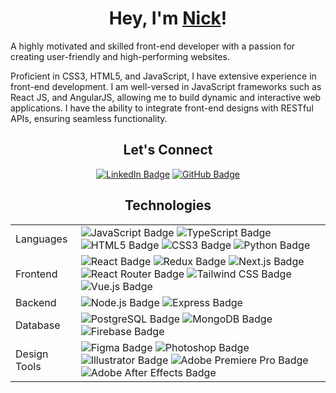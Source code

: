 <p align="center">
  </p>

  <h1 align="center">Hey, I'm <a href="https://www.nickwhiteley.net" target="_blank">Nick</a>!</h1>
 
A highly motivated and skilled front-end developer with a passion for creating user-friendly and high-performing websites. 


Proficient in CSS3, HTML5, and JavaScript, I have extensive experience in front-end development. I am well-versed in JavaScript frameworks such as React JS, and AngularJS, allowing me to build dynamic and interactive web applications. I have the ability to integrate front-end designs with RESTful APIs, ensuring seamless functionality.

  <h2 align="center">Let's Connect</h2>
  <p align="center">
    <a
      href="https://www.nickwhiteley.net/"
      target="_blank"
      >
      </a>
    <a
      href="[https://www.linkedin.com/in/nick-whiteley-1a413a27b/)/]"
      target="_blank"
      ><img
        src="https://img.shields.io/badge/LinkedIn-0A66C2?logo=linkedin&logoColor=fff&style=flat-square"
        alt="LinkedIn Badge"
    /></a>
    <a
      href="https://www.github.com/nwhite34/"
      target="_blank"
      ><img
        src="https://img.shields.io/badge/GitHub-181717?logo=github&logoColor=fff&style=flat-square"
        alt="GitHub Badge"
    /></a>
    <br/>
   
  <h2 align="center">Technologies</h1>
  <table>
    <tbody>
      <tr>
        <td>Languages</td>
        <td>
          <img
            src="https://img.shields.io/badge/JavaScript-F7DF1E?logo=javascript&logoColor=000&style=flat-square"
            alt="JavaScript Badge"
          />
          <img
            src="https://img.shields.io/badge/TypeScript-3178C6?logo=typescript&logoColor=fff&style=flat-square"
            alt="TypeScript Badge"
          />
          <img
            src="https://img.shields.io/badge/HTML5-E34F26?logo=html5&logoColor=fff&style=flat-square"
            alt="HTML5 Badge"
          />
          <img
            src="https://img.shields.io/badge/CSS3-1572B6?logo=css3&logoColor=fff&style=flat-square"
            alt="CSS3 Badge"
          />
          <img
            src="https://img.shields.io/badge/Python-3776AB?logo=python&logoColor=fff&style=flat-square"
            alt="Python Badge"
          />
        </td>
      </tr>
      <tr>
        <td>Frontend</td>
        <td>
          <img
            src="https://img.shields.io/badge/React-61DAFB?logo=react&logoColor=000&style=flat-square"
            alt="React Badge"
          />
          <img
            src="https://img.shields.io/badge/Redux-764ABC?logo=redux&logoColor=fff&style=flat-square"
            alt="Redux Badge"
          />
          <img
            src="https://img.shields.io/badge/Next.js-000?logo=nextdotjs&logoColor=fff&style=flat-square"
            alt="Next.js Badge"
          />
          <img
            alt="React Router Badge"
            src="https://img.shields.io/badge/React%20Router-CA4245?logo=reactrouter&logoColor=fff&style=flat-square"
          />
          <img
            src="https://img.shields.io/badge/Tailwind%20CSS-06B6D4?logo=tailwindcss&logoColor=fff&style=flat-square"
            alt="Tailwind CSS Badge"
          />
          <!-- <img
            src="https://img.shields.io/badge/Material%20UI-007FFF.svg?logo=data%3Aimage%2Fpng%3Bbase64%2CiVBORw0KGgoAAAANSUhEUgAAACAAAAAZCAMAAABn0dyjAAABpFBMVEX%2F%2F%2F%2F%2F%2F%2F%2F%2F%2F%2F%2F%2F%2F%2F%2F%2F%2F%2F%2F%2F%2F%2F%2F%2F%2F%2F%2F%2F%2F%2F%2F%2F%2F%2F%2F%2F%2F%2F%2F%2F%2F%2F%2F%2F%2F%2F%2F%2F%2F%2F%2F%2F%2F%2F%2F%2F%2F%2F%2F%2F%2F%2F%2F%2F%2F%2F%2F%2F%2F%2F%2F%2F%2F%2F%2F%2F%2F%2F%2F%2F%2F%2F%2F%2F%2F%2F%2F%2F%2F%2F%2F%2F%2F%2F%2F%2F%2F%2F%2F%2F%2F%2F%2F%2F%2F%2F%2F%2F%2F%2F%2F%2F%2F%2F%2F%2F%2F%2F%2F%2F%2F%2F%2F%2F%2F%2F%2F%2F%2F%2F%2F%2F%2F%2F%2F%2F%2F%2F%2F%2F%2F%2F%2F%2F%2F%2F%2F%2F%2F%2F%2F%2F%2F%2F%2F%2F%2F%2F%2F%2F%2F%2F%2F%2F%2F%2F%2F%2F%2F%2F%2F%2F%2F%2F%2F%2F%2F%2F%2F%2F%2F%2F%2F%2F%2F%2F%2F%2F%2F%2F%2F%2F%2F%2F%2F%2F%2F%2F%2F%2F%2F%2F%2F%2F%2F%2F%2F%2F%2F%2F%2F%2F%2F%2F%2F%2F%2F%2F%2F%2F%2F%2F%2F%2F%2F%2F%2F%2F%2F%2F%2F%2F%2F%2F%2F%2F%2F%2F%2F%2F%2F%2F%2F%2F%2F%2F%2F%2F%2F%2F%2F%2F%2F%2F%2F%2F%2F%2F%2F%2F%2F%2F%2F%2F%2F%2F%2F%2F%2F%2F%2F%2F%2F%2F%2F%2F%2F%2F%2F%2F%2F%2F%2F%2F%2F%2F%2F%2F%2F%2F%2F%2F%2F%2F%2F%2F%2F%2F%2F%2F%2F%2F%2F%2F%2F%2F%2F%2F%2F%2F%2F%2F%2F%2F%2F%2F%2F%2F%2F%2F%2F%2F%2F%2F%2F%2F%2F%2F%2F%2F%2F%2F%2F%2F%2F%2F%2F%2F%2F%2F%2F%2F%2F%2F%2F%2F%2F%2F%2F%2F%2F%2F%2F%2F%2F%2F%2F%2F%2F%2F%2F%2F%2F%2F%2F%2F%2F%2F%2F%2F%2F%2F%2F%2F%2F%2F%2F%2F%2F%2F%2F%2F%2F%2F%2F%2F%2F%2F%2F%2F%2F%2F%2F%2F%2F%2F%2F%2F%2F%2F%2F%2F%2F%2F%2F%2F%2F%2F%2F%2F%2F%2F%2F%2F%2F%2F%2F%2F%2F%2F%2F%2F%2F%2F%2F%2F%2F%2F%2F%2F%2F%2F%2F%2F%2F%2F%2F%2F%2F%2F%2F%2F%2F%2F%2F%2F%2F%2F%2F%2F%2F%2F%2F%2F%2F%2F%2F%2F%2F%2F%2F%2F%2F%2F%2F%2F%2F%2F%2F%2F%2F%2F%2F%2F%2F%2F%2F%2F%2F%2F%2F%2F%2F%2F%2F%2F%2F%2F%2F%2F%2F%2F%2F%2F%2F%2F%2F%2F%2F%2F%2F%2F%2F%2F%2F%2F%2F%2F%2F%2F%2F%2F%2F%2F%2F%2F%2F%2F%2F%2F%2F%2F%2F%2F%2F%2F%2F%2F%2F%2F%2F%2F%2F%2F%2F%2F%2F%2F%2F%2F%2F%2F%2F%2F%2F%2F%2F%2F%2F%2F%2F%2F%2F%2F%2F%2F%2F%2F8IgZTZAAAAi3RSTlMAAgMEBQYHCAkKCwwNDg8QERIVFxgZGh0fICEiJSYnKCkqLS4vMTI1Njc4Pj9AQ0RGSUpRUlRXWFpeX2hpamxvc3V6foWGiIuMjY%2BYmpyen6CjpKesrbCxs7W4ubq7vMLDxMXGx8rP0dPX2Nrb3N3e3%2BDh4uTl5ufo6ers7e7w8fLz9PX29%2Fj6%2B%2Fz9bRIcnQAAAXBJREFUeNpk0AOXM0EQheEb2%2Fps27aNtW3biHX%2F9E5PxXmO%2B7ytwtgrE5o9HLsC5VEPdjl4Bw0utpEXAFxoYxxrZOHPKdQIfY6TWS2wTZNbKiD3PvoAYX65TErgWCQPJSCnnxqg3B0iK8Ec2SOB0n0DOP23wGrg3F59aVVB7kDWvn%2Fcp5LKSOB6GwZUEL%2F1NcmKwv%2Fr8xJoJMgcx7UuUozch3mlMTgD4MkUNetvbICnGhz7Ugng%2FbCb%2FhGFxrgkAbzvtlLVADh7FboncQksveQWdqqBuNJBTfES4FhVwXh9EP6WoLJ2Qga1heCnOM8CwvJ6Vb76%2ByQA%2B6wKgEst5yDuDVPXd1vyBQkAE3QO2T7z3AjlfGteggrXEsmVD34ogU8H1CTqgkWSP%2FXtphfzVIr%2FUMO9Ts3kY%2BBmP3WjD1DLOkBd%2B6%2B8fPWNFfV87zdZkfgWQbOjiXu3Q%2BXDVRmwA51okHSaKQNOwGSRXebADecCAB9huN3nGl%2FiAAAAAElFTkSuQmCC&style=flat-square"
            alt="Material UI Badge"
          />
          <img
            src="https://img.shields.io/badge/Bootstrap-7952B3?logo=bootstrap&logoColor=fff&style=flat-square"
            alt="Bootstrap Badge"
          /> -->
          <img
            src="https://img.shields.io/badge/Vue.js-4FC08D?logo=vuedotjs&logoColor=fff&style=flat-square"
            alt="Vue.js Badge"
          />
        </td>
      </tr>
      <tr>
        <td>Backend</td>
        <td>
          <img
            src="https://img.shields.io/badge/Node.js-393?logo=nodedotjs&logoColor=fff&style=flat-square"
            alt="Node.js Badge"
          />
          <img
            src="https://img.shields.io/badge/Express.js-000000?logo=express&logoColor=2361DAFB&style=flat-square"
            alt="Express Badge"
          />
          <!-- <img
            src="https://img.shields.io/badge/Sequelize-52B0E7?logo=sequelize&logoColor=fff&style=flat-square"
            alt="Sequelize Badge"
          />
          <img
            alt="Mongoose Badge"
            src="https://img.shields.io/badge/Mongoose.js%20-890000?logo=%20&style=flat-square"
          />
          <img
            src="https://img.shields.io/badge/Django-092E20?logo=django&logoColor=fff&style=flat-square"
            alt="Django Badge"
          />
          <img
            src="https://img.shields.io/badge/Flask-000?logo=flask&logoColor=fff&style=flat-square"
            alt="Flask Badge"
          /> -->
        </td>
      </tr>
      <tr>
        <td>Database</td>
        <td>
          <img
            src="https://img.shields.io/badge/PostgreSQL-4169E1?logo=postgresql&logoColor=fff&style=flat-square"
            alt="PostgreSQL Badge"
          />
          <img
            src="https://img.shields.io/badge/MongoDB-47A248?logo=mongodb&logoColor=fff&style=flat-square"
            alt="MongoDB Badge"
          />
          <img
            src="https://img.shields.io/badge/Firebase-FFCA28?logo=firebase&logoColor=000&style=flat-square"
            alt="Firebase Badge"
          />
        </td>
      </tr>
      <tr>
        <td>Design Tools</td>
        <td>
          <img
            src="https://img.shields.io/badge/Figma-F24E1E?logo=figma&logoColor=fff&style=flat-square"
            alt="Figma Badge"
          />
          <img
            src="https://img.shields.io/badge/Photoshop-31A8FF?logo=adobephotoshop&logoColor=fff&style=flat-square"
            alt="Photoshop Badge"
          />
          <img
            src="https://img.shields.io/badge/Illustrator-FF9A00?logo=adobeillustrator&logoColor=fff&style=flat-square"
            alt="Illustrator Badge"
          />
          <img src="https://img.shields.io/badge/Adobe%20Premiere%20Pro-99F?logo=adobepremierepro&logoColor=fff&style=flat-square" alt="Adobe Premiere Pro Badge">
          <img src="https://img.shields.io/badge/Adobe%20After%20Effects-99F?logo=adobeaftereffects&logoColor=fff&style=flat-square" alt="Adobe After Effects Badge">
        </td>
      </tr>
      <!-- <tr>
        <td>Utilities</td>
        <td>
          <img
            src="https://img.shields.io/badge/Git-F05032?logo=git&logoColor=fff&style=flat-square"
            alt="Git Badge"
          />
          <img
            src="https://img.shields.io/badge/GitHub-181717?logo=github&logoColor=fff&style=flat-square"
            alt="GitHub Badge"
          />
          <img
            src="https://img.shields.io/badge/npm-CB3837?logo=npm&logoColor=fff&style=flat-square"
            alt="npm Badge"
          />
        </td>
      </tr> -->
    </tbody>
  </table>







